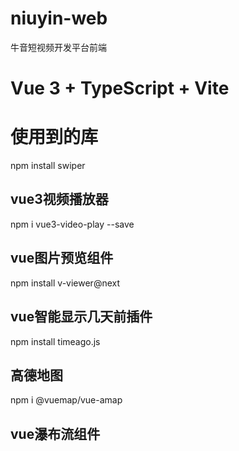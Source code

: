 # niuyin-web
牛音短视频开发平台前端

# Vue 3 + TypeScript + Vite

# 使用到的库

npm install swiper

## vue3视频播放器
npm i vue3-video-play --save

## vue图片预览组件
npm install v-viewer@next

## vue智能显示几天前插件
npm install timeago.js

## 高德地图
npm i @vuemap/vue-amap

## vue瀑布流组件

[//]: # (npm i vue-waterfall2@latest --save)

